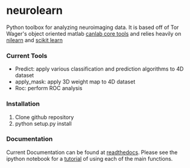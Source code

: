 neurolearn
==========
Python toolbox for analyzing neuroimaging data.  It is based off of Tor Wager's object oriented matlab <a href=http://wagerlab.colorado.edu/tools>canlab core tools</a> and relies heavily on <a href = http://nilearn.github.io>nilearn</a> and <a href=http://scikit-learn.org/stable/index.html>scikit learn</a>

<h3>Current Tools</h3>
<ul>
<li>Predict: apply various classification and prediction algorithms to 4D dataset</li>
<li>apply_mask: apply 3D weight map to 4D dataset</li>
<li>Roc: perform ROC analysis</li>
</ul>

<h3>Installation</h3>
<ol>
<li>Clone github repository</li>
<li>python setup.py install</li>
</ol>

<h3>Documentation</h3>
<p>
Current Documentation can be found at <a href=http://neurolearn.readthedocs.org/en/latest/>readthedocs</a>.  Please see the ipython notebook for a <a href=https://github.com/ljchang/neurolearn/blob/master/scripts/Chang_ML_fMRI_Tutorial.ipynb>tutorial</a> of using each of the main functions.
</p>
